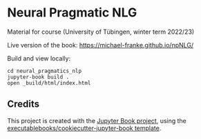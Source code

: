 
# Neural Pragmatic NLG

Material for course (University of Tübingen, winter term 2022/23)

Live version of the book: <https://michael-franke.github.io/npNLG/>

Build and view locally:

    cd neural_pragmatics_nlp
    jupyter-book build .
    open _build/html/index.html


## Credits

This project is created with the [Jupyter Book project](<https://jupyterbook.org/>), using the [executablebooks/cookiecutter-jupyter-book template](<https://github.com/executablebooks/cookiecutter-jupyter-book>).

